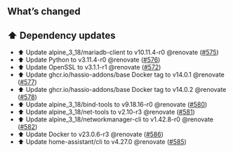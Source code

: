 ## What’s changed

## ⬆️ Dependency updates

- ⬆️ Update alpine_3_18/mariadb-client to v10.11.4-r0 @renovate ([#575](https://github.com/hassio-addons/addon-ssh/pull/575))
- ⬆️ Update Python to v3.11.4-r0 @renovate ([#576](https://github.com/hassio-addons/addon-ssh/pull/576))
- ⬆️ Update OpenSSL to v3.1.1-r1 @renovate ([#572](https://github.com/hassio-addons/addon-ssh/pull/572))
- ⬆️ Update ghcr.io/hassio-addons/base Docker tag to v14.0.1 @renovate ([#577](https://github.com/hassio-addons/addon-ssh/pull/577))
- ⬆️ Update ghcr.io/hassio-addons/base Docker tag to v14.0.2 @renovate ([#578](https://github.com/hassio-addons/addon-ssh/pull/578))
- ⬆️ Update alpine_3_18/bind-tools to v9.18.16-r0 @renovate ([#580](https://github.com/hassio-addons/addon-ssh/pull/580))
- ⬆️ Update alpine_3_18/net-tools to v2.10-r3 @renovate ([#581](https://github.com/hassio-addons/addon-ssh/pull/581))
- ⬆️ Update alpine_3_18/networkmanager-cli to v1.42.8-r0 @renovate ([#582](https://github.com/hassio-addons/addon-ssh/pull/582))
- ⬆️ Update Docker to v23.0.6-r3 @renovate ([#586](https://github.com/hassio-addons/addon-ssh/pull/586))
- ⬆️ Update home-assistant/cli to v4.27.0 @renovate ([#585](https://github.com/hassio-addons/addon-ssh/pull/585))
